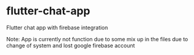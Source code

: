 # flutter-chat-app
Flutter chat app with firebase integration

Note: App is currently not function due to some mix up in the files due to change of system and lost google firebase account
